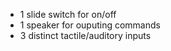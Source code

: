 * 1 slide switch for on/off
* 1 speaker for ouputing commands
* 3 distinct tactile/auditory inputs

